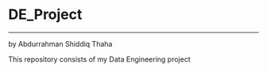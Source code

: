 # DE_Project
---

by Abdurrahman Shiddiq Thaha


This repository consists of my Data Engineering project
